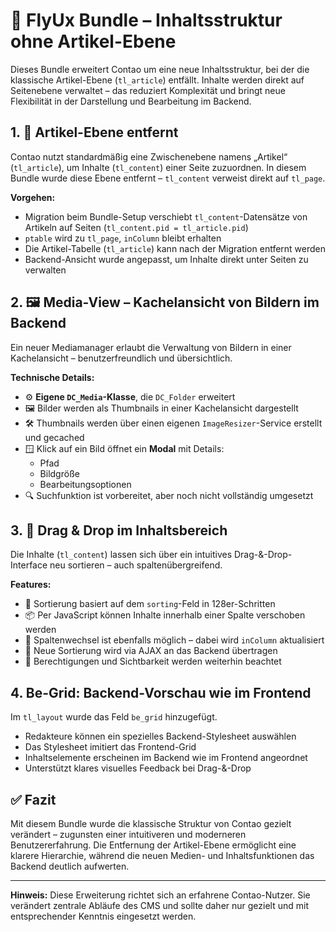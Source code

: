 # 🧩 FlyUx Bundle – Inhaltsstruktur ohne Artikel-Ebene

Dieses Bundle erweitert Contao um eine neue Inhaltsstruktur, bei der die klassische Artikel-Ebene (`tl_article`) entfällt. Inhalte werden direkt auf Seitenebene verwaltet – das reduziert Komplexität und bringt neue Flexibilität in der Darstellung und Bearbeitung im Backend.

## 1. 🚫 Artikel-Ebene entfernt

Contao nutzt standardmäßig eine Zwischenebene namens „Artikel“ (`tl_article`), um Inhalte (`tl_content`) einer Seite zuzuordnen. In diesem Bundle wurde diese Ebene entfernt – `tl_content` verweist direkt auf `tl_page`.

**Vorgehen:**

- Migration beim Bundle-Setup verschiebt `tl_content`-Datensätze von Artikeln auf Seiten (`tl_content.pid = tl_article.pid`)
- `ptable` wird zu `tl_page`, `inColumn` bleibt erhalten
- Die Artikel-Tabelle (`tl_article`) kann nach der Migration entfernt werden
- Backend-Ansicht wurde angepasst, um Inhalte direkt unter Seiten zu verwalten

## 2. 🖼️ Media-View – Kachelansicht von Bildern im Backend

Ein neuer Mediamanager erlaubt die Verwaltung von Bildern in einer Kachelansicht – benutzerfreundlich und übersichtlich.

**Technische Details:**

- ⚙️ **Eigene `DC_Media`-Klasse**, die `DC_Folder` erweitert
- 🖼️ Bilder werden als Thumbnails in einer Kachelansicht dargestellt
- 🛠️ Thumbnails werden über einen eigenen `ImageResizer`-Service erstellt und gecached
- 🪟 Klick auf ein Bild öffnet ein **Modal** mit Details:
  - Pfad
  - Bildgröße
  - Bearbeitungsoptionen
- 🔍 Suchfunktion ist vorbereitet, aber noch nicht vollständig umgesetzt

## 3. 🧲 Drag & Drop im Inhaltsbereich

Die Inhalte (`tl_content`) lassen sich über ein intuitives Drag-&-Drop-Interface neu sortieren – auch spaltenübergreifend.

**Features:**

- 🎯 Sortierung basiert auf dem `sorting`-Feld in 128er-Schritten
- 📦 Per JavaScript können Inhalte innerhalb einer Spalte verschoben werden
- 🔀 Spaltenwechsel ist ebenfalls möglich – dabei wird `inColumn` aktualisiert
- 🔄 Neue Sortierung wird via AJAX an das Backend übertragen
- 🔐 Berechtigungen und Sichtbarkeit werden weiterhin beachtet

## 4. Be-Grid: Backend-Vorschau wie im Frontend

Im `tl_layout` wurde das Feld `be_grid` hinzugefügt.

- Redakteure können ein spezielles Backend-Stylesheet auswählen
- Das Stylesheet imitiert das Frontend-Grid
- Inhaltselemente erscheinen im Backend wie im Frontend angeordnet
- Unterstützt klares visuelles Feedback bei Drag-&-Drop

## ✅ Fazit

Mit diesem Bundle wurde die klassische Struktur von Contao gezielt verändert – zugunsten einer intuitiveren und moderneren Benutzererfahrung. Die Entfernung der Artikel-Ebene ermöglicht eine klarere Hierarchie, während die neuen Medien- und Inhaltsfunktionen das Backend deutlich aufwerten.

---

**Hinweis:** Diese Erweiterung richtet sich an erfahrene Contao-Nutzer. Sie verändert zentrale Abläufe des CMS und sollte daher nur gezielt und mit entsprechender Kenntnis eingesetzt werden.

